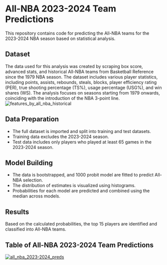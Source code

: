 # All-NBA 2023-2024 Team Predictions

This repository contains code for predicting the All-NBA teams for the 2023-2024 NBA season based on statistical analysis.

## Dataset
The data used for this analysis was created by scraping box score, advanced stats, and historical All-NBA teams from Basketball Reference since the 1979 NBA season. The dataset includes various player statistics, including points, assists, rebounds, steals, blocks, player efficiency rating (PER), true shooting percentage (TS%), usage percentage (USG%), and win shares (WS). The analysis focuses on seasons starting from 1979 onwards, coinciding with the introduction of the NBA 3-point line.
![features_by_all_nba_historical](https://github.com/oscaralonso12/All-NBA-teams-prediction/assets/41983149/bb018a0b-2d6e-4fca-a189-b23533d54476)


## Data Preparation
- The full dataset is imported and split into training and test datasets.
- Training data excludes the 2023-2024 season.
- Test data includes only players who played at least 65 games in the 2023-2024 season.

## Model Building
- The data is bootstrapped, and 1000 probit model are fitted to predict All-NBA selection.
- The distribution of estimates is visualized using histograms.
- Probabilities for each model are predicted and combined using the median across models.

## Results
Based on the calculated probabilities, the top 15 players are identified and classified into All-NBA teams.

## Table of All-NBA 2023-2024 Team Predictions
[![all_nba_2023-2024_preds](https://github.com/oscaralonso12/All-NBA-teams-prediction/assets/41983149/6809d008-764f-48b8-88b1-5859b9c12268)](https://github.com/oscaralonso12/All-NBA-teams-prediction/blob/main/2024/all_nba_2024.qmd)
